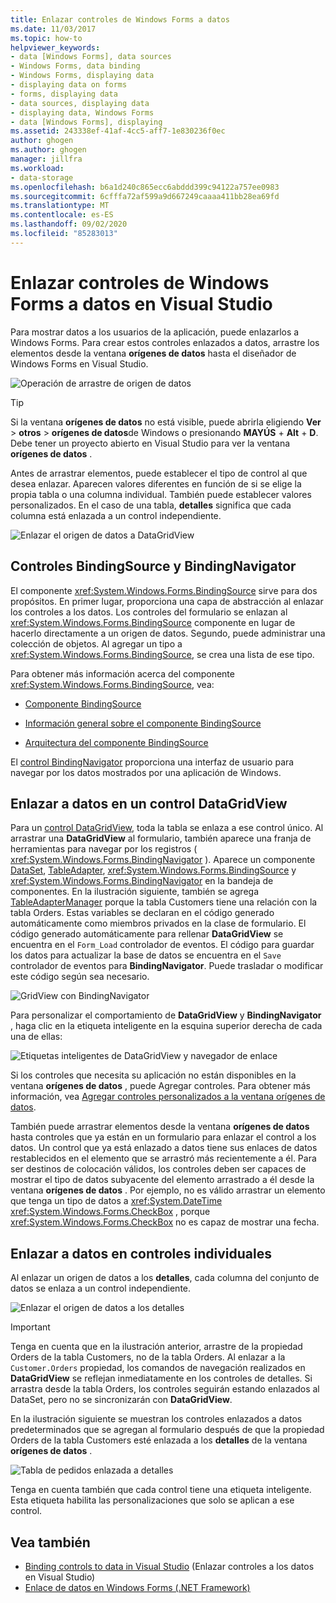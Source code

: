 ```yaml
---
title: Enlazar controles de Windows Forms a datos
ms.date: 11/03/2017
ms.topic: how-to
helpviewer_keywords:
- data [Windows Forms], data sources
- Windows Forms, data binding
- Windows Forms, displaying data
- displaying data on forms
- forms, displaying data
- data sources, displaying data
- displaying data, Windows Forms
- data [Windows Forms], displaying
ms.assetid: 243338ef-41af-4cc5-aff7-1e830236f0ec
author: ghogen
ms.author: ghogen
manager: jillfra
ms.workload:
- data-storage
ms.openlocfilehash: b6a1d240c865ecc6abddd399c94122a757ee0983
ms.sourcegitcommit: 6cfffa72af599a9d667249caaaa411bb28ea69fd
ms.translationtype: MT
ms.contentlocale: es-ES
ms.lasthandoff: 09/02/2020
ms.locfileid: "85283013"
---
```

# <a name="bind-windows-forms-controls-to-data-in-visual-studio"></a>Enlazar controles de Windows Forms a datos en Visual Studio

Para mostrar datos a los usuarios de la aplicación, puede enlazarlos a Windows Forms. Para crear estos controles enlazados a datos, arrastre los elementos desde la ventana **orígenes de datos** hasta el diseñador de Windows Forms en Visual Studio.

![Operación de arrastre de origen de datos](../data-tools/media/raddata-data-source-drag-operation.png)

> [!TIP]
> Si la ventana **orígenes de datos** no está visible, puede abrirla eligiendo **Ver**  >  **otros**  >  **orígenes de datos**de Windows o presionando **MAYÚS** + **Alt** + **D**. Debe tener un proyecto abierto en Visual Studio para ver la ventana **orígenes de datos** .

Antes de arrastrar elementos, puede establecer el tipo de control al que desea enlazar. Aparecen valores diferentes en función de si se elige la propia tabla o una columna individual.  También puede establecer valores personalizados. En el caso de una tabla, **detalles** significa que cada columna está enlazada a un control independiente.

![Enlazar el origen de datos a DataGridView](../data-tools/media/raddata-bind-data-source-to-datagridview.png)

## <a name="bindingsource-and-bindingnavigator-controls"></a>Controles BindingSource y BindingNavigator

El componente <xref:System.Windows.Forms.BindingSource> sirve para dos propósitos. En primer lugar, proporciona una capa de abstracción al enlazar los controles a los datos. Los controles del formulario se enlazan al <xref:System.Windows.Forms.BindingSource> componente en lugar de hacerlo directamente a un origen de datos. Segundo, puede administrar una colección de objetos. Al agregar un tipo a <xref:System.Windows.Forms.BindingSource>, se crea una lista de ese tipo.

Para obtener más información acerca del componente <xref:System.Windows.Forms.BindingSource>, vea:

- [Componente BindingSource](/dotnet/framework/winforms/controls/bindingsource-component)

- [Información general sobre el componente BindingSource](/dotnet/framework/winforms/controls/bindingsource-component-overview)

- [Arquitectura del componente BindingSource](/dotnet/framework/winforms/controls/bindingsource-component-architecture)

El [control BindingNavigator](/dotnet/framework/winforms/controls/bindingnavigator-control-windows-forms) proporciona una interfaz de usuario para navegar por los datos mostrados por una aplicación de Windows.

## <a name="bind-to-data-in-a-datagridview-control"></a>Enlazar a datos en un control DataGridView

Para un [control DataGridView](/dotnet/framework/winforms/controls/datagridview-control-overview-windows-forms), toda la tabla se enlaza a ese control único. Al arrastrar una **DataGridView** al formulario, también aparece una franja de herramientas para navegar por los registros ( <xref:System.Windows.Forms.BindingNavigator> ). Aparece un componente [DataSet](../data-tools/dataset-tools-in-visual-studio.md), [TableAdapter](../data-tools/create-and-configure-tableadapters.md), <xref:System.Windows.Forms.BindingSource> y <xref:System.Windows.Forms.BindingNavigator> en la bandeja de componentes. En la ilustración siguiente, también se agrega [TableAdapterManager](https://msdn.microsoft.com/library/bb384426.aspx) porque la tabla Customers tiene una relación con la tabla Orders. Estas variables se declaran en el código generado automáticamente como miembros privados en la clase de formulario. El código generado automáticamente para rellenar **DataGridView** se encuentra en el `Form_Load` controlador de eventos. El código para guardar los datos para actualizar la base de datos se encuentra en el `Save` controlador de eventos para **BindingNavigator**. Puede trasladar o modificar este código según sea necesario.

![GridView con BindingNavigator](../data-tools/media/raddata-gridview-with-bindingnavigator.png)

Para personalizar el comportamiento de **DataGridView** y **BindingNavigator** , haga clic en la etiqueta inteligente en la esquina superior derecha de cada una de ellas:

![Etiquetas inteligentes de DataGridView y navegador de enlace](../data-tools/media/raddata-datagridview-and-binding-navigator-smart-tags.png)

Si los controles que necesita su aplicación no están disponibles en la ventana **orígenes de datos** , puede Agregar controles. Para obtener más información, vea [Agregar controles personalizados a la ventana orígenes de datos](../data-tools/add-custom-controls-to-the-data-sources-window.md).

También puede arrastrar elementos desde la ventana **orígenes de datos** hasta controles que ya están en un formulario para enlazar el control a los datos. Un control que ya está enlazado a datos tiene sus enlaces de datos restablecidos en el elemento que se arrastró más recientemente a él. Para ser destinos de colocación válidos, los controles deben ser capaces de mostrar el tipo de datos subyacente del elemento arrastrado a él desde la ventana **orígenes de datos** . Por ejemplo, no es válido arrastrar un elemento que tenga un tipo de datos a <xref:System.DateTime> <xref:System.Windows.Forms.CheckBox> , porque <xref:System.Windows.Forms.CheckBox> no es capaz de mostrar una fecha.

## <a name="bind-to-data-in-individual-controls"></a>Enlazar a datos en controles individuales

Al enlazar un origen de datos a los **detalles**, cada columna del conjunto de datos se enlaza a un control independiente.

![Enlazar el origen de datos a los detalles](../data-tools/media/raddata-bind-data-source-to-details.png)

> [!IMPORTANT]
> Tenga en cuenta que en la ilustración anterior, arrastre de la propiedad Orders de la tabla Customers, no de la tabla Orders. Al enlazar a la `Customer.Orders` propiedad, los comandos de navegación realizados en **DataGridView** se reflejan inmediatamente en los controles de detalles. Si arrastra desde la tabla Orders, los controles seguirán estando enlazados al DataSet, pero no se sincronizarán con **DataGridView**.

En la ilustración siguiente se muestran los controles enlazados a datos predeterminados que se agregan al formulario después de que la propiedad Orders de la tabla Customers esté enlazada a los **detalles** de la ventana **orígenes de datos** .

![Tabla de pedidos enlazada a detalles](../data-tools/media/raddata-orders-table-bound-to-details.png)

Tenga en cuenta también que cada control tiene una etiqueta inteligente. Esta etiqueta habilita las personalizaciones que solo se aplican a ese control.

## <a name="see-also"></a>Vea también

- [Binding controls to data in Visual Studio](../data-tools/bind-controls-to-data-in-visual-studio.md) (Enlazar controles a los datos en Visual Studio)
- [Enlace de datos en Windows Forms (.NET Framework)](/dotnet/framework/winforms/windows-forms-data-binding)
